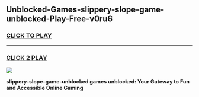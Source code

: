 
## Unblocked-Games-slippery-slope-game-unblocked-Play-Free-v0ru6
<h3>
<a href="https://premium76.site?title=slippery-slope-game-unblocked&ref=10A">CLICK TO PLAY</a></h3>
<hr>

<h3>
<a href="https://premium76.site?title=slippery-slope-game-unblocked&ref=10A">CLICK 2 PLAY</a>
  
</h3>

<a href="https://premium76.site?title=slippery-slope-game-unblocked&ref=10A"><img src="https://clearcache.store/games.png"></a>


**slippery-slope-game-unblocked games unblocked: Your Gateway to Fun and Accessible Online Gaming**

